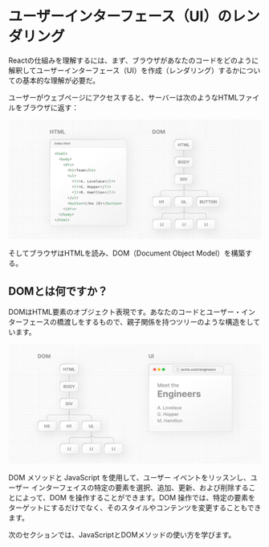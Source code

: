 # ユーザーインターフェース（UI）のレンダリング
Reactの仕組みを理解するには、まず、ブラウザがあなたのコードをどのように解釈してユーザーインターフェース（UI）を作成（レンダリング）するかについての基本的な理解が必要だ。

ユーザーがウェブページにアクセスすると、サーバーは次のようなHTMLファイルをブラウザに返す：
<p aling="center">
    <img src="asset/02_1_learn-html-and-dom.jpg"/>
</p>
そしてブラウザはHTMLを読み、DOM（Document Object Model）を構築する。

## DOMとは何ですか？
DOMはHTML要素のオブジェクト表現です。あなたのコードとユーザー・インターフェースの橋渡しをするもので、親子関係を持つツリーのような構造をしています。
<p aling="center">
    <img src="asset/02_2_learn-dom-and-ui.jpg"/>
</p>
DOM メソッドと JavaScript を使用して、ユーザー イベントをリッスンし、ユーザー インターフェイスの特定の要素を選択、追加、更新、および削除することによって、DOM を操作することができます。DOM 操作では、特定の要素をターゲットにするだけでなく、そのスタイルやコンテンツを変更することもできます。

次のセクションでは、JavaScriptとDOMメソッドの使い方を学びます。